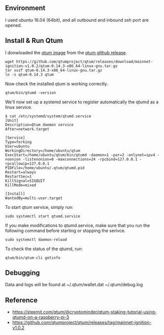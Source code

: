 
## Environment
I used ubuntu 16.04 (64bit), and all outbound and inbound ssh port are opened. 

## Install & Run Qtum 
I donwloaded the [qtum image](https://github.com/qtumproject/qtum/releases/download/mainnet-ignition-v1.0.2/qtum-0.14.3-x86_64-linux-gnu.tar.gz)
from the [qtum github release](https://github.com/qtumproject/qtum/releases/tag/mainnet-ignition-v1.0.2).
```
wget https://github.com/qtumproject/qtum/releases/download/mainnet-ignition-v1.0.2/qtum-0.14.3-x86_64-linux-gnu.tar.gz
tar xvzf qtum-0.14.3-x86_64-linux-gnu.tar.gz
ln -s qtum-0.14.3 qtum
```
Now check the installed qtum is working correctly.
```
qtum/bin/qtumd -version
```
We'll now set up a systemd service to register automatically the qtumd as a linux service.
```
$ cat /etc/systemd/system/qtumd.service
[Unit]
Description=Qtum daemon service
After=network.target

[Service]
Type=forking
User=ubuntu
WorkingDirectory=/home/ubuntu/qtum
ExecStart=/home/ubuntu/qtum/bin/qtumd -daemon=1 -par=2 -onlynet=ipv4 -noonion -listenonion=0 -maxconnections=24 -rpcbind=127.0.0.1 -rpcallowip=127.0.0.1
PIDFile=/home/ubuntu/.qtum/qtumd.pid
Restart=always
RestartSec=1
KillSignal=SIGQUIT
KillMode=mixed

[Install]
WantedBy=multi-user.target
```

To start qtum service, simply run:
```
sudo systemctl start qtumd.service
```

If you make modifications to qtumd.service, make sure that you run the following command before starting or stopping the serivce.
```
sudo systemctl daemon-reload
```

To check the status of the qtumd, run:
```
qtum/bin/qtum-cli getinfo
```

## Debugging
Data and logs will be found at ~/.qtum/wallet.dat ~/.qtum/debug.log


## Reference
- https://steemit.com/qtum/@cryptominder/qtum-staking-tutorial-using-qtumd-on-a-raspberry-pi-3
- https://github.com/qtumproject/qtum/releases/tag/mainnet-ignition-v1.0.2
